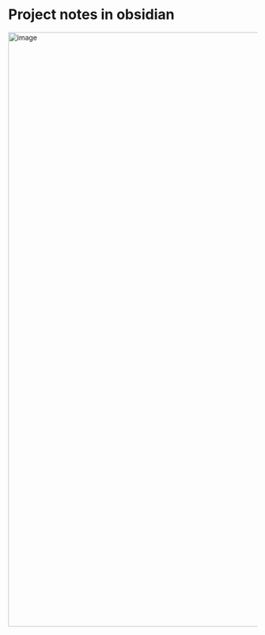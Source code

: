 # Project notes in obsidian


<img width="1201" alt="image" src="https://user-images.githubusercontent.com/118042/181155987-b9a13d9f-f237-4010-bdf2-036696fdfad3.png">
